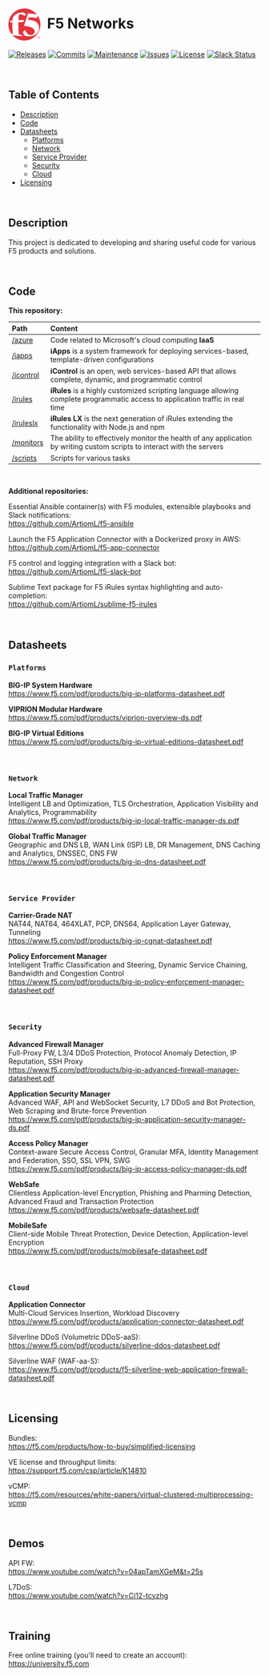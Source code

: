 # <img align="center" src="f5.svg" height="64">&nbsp;&nbsp;F5 Networks
[![Releases](https://img.shields.io/github/release/ArtiomL/f5networks.svg)](https://github.com/ArtiomL/f5networks/releases)
[![Commits](https://img.shields.io/github/commits-since/ArtiomL/f5networks/v1.0.2.svg?label=commits%20since)](https://github.com/ArtiomL/f5networks/commits/master)
[![Maintenance](https://img.shields.io/maintenance/yes/2018.svg)](https://github.com/ArtiomL/f5networks/graphs/code-frequency)
[![Issues](https://img.shields.io/github/issues/ArtiomL/f5networks.svg)](https://github.com/ArtiomL/f5networks/issues)
[![License](https://img.shields.io/badge/license-MIT-blue.svg)](/LICENSE)
[![Slack Status](https://f5cloudsolutions.herokuapp.com/badge.svg)](https://f5cloudsolutions.herokuapp.com)

&nbsp;&nbsp;

## Table of Contents
- [Description](#description)
- [Code](#code)
- [Datasheets](#datasheets)
	- [Platforms](#platforms)
	- [Network](#network)
	- [Service Provider](#service-provider)
	- [Security](#security)
	- [Cloud](#cloud)
- [Licensing](#licensing)

&nbsp;&nbsp;

## Description

This project is dedicated to developing and sharing useful code for various F5 products and solutions.

&nbsp;&nbsp;

## Code

**This repository:**

| Path | Content |
| :--------- |:--------------- |
| [/azure](/azure) | Code related to Microsoft's cloud computing **IaaS** |
| [/iapps](/iapps) | **iApps** is a system framework for deploying services-based, template-driven configurations |
| [/icontrol](/icontrol) | **iControl** is an open, web services-based API that allows complete, dynamic, and programmatic control |
| [/irules](/irules) | **iRules** is a highly customized scripting language allowing complete programmatic access to application traffic in real time |
| [/iruleslx](/iruleslx) | **iRules LX** is the next generation of iRules extending the functionality with Node.js and npm |
| [/monitors](/monitors) | The ability to effectively monitor the health of any application by writing custom scripts to interact with the servers |
| [/scripts](/scripts) | Scripts for various tasks |

&nbsp;&nbsp;

**Additional repositories:**

Essential Ansible container(s) with F5 modules, extensible playbooks and Slack notifications:  
https://github.com/ArtiomL/f5-ansible

Launch the F5 Application Connector with a Dockerized proxy in AWS:  
https://github.com/ArtiomL/f5-app-connector

F5 control and logging integration with a Slack bot:  
https://github.com/ArtiomL/f5-slack-bot

Sublime Text package for F5 iRules syntax highlighting and auto-completion:  
https://github.com/ArtiomL/sublime-f5-irules

&nbsp;&nbsp;

## Datasheets

### `Platforms`

**BIG-IP System Hardware**  
https://www.f5.com/pdf/products/big-ip-platforms-datasheet.pdf

**VIPRION Modular Hardware**  
https://www.f5.com/pdf/products/viprion-overview-ds.pdf

**BIG-IP Virtual Editions**  
https://www.f5.com/pdf/products/big-ip-virtual-editions-datasheet.pdf

&nbsp;&nbsp;

### `Network`

**Local Traffic Manager**  
Intelligent LB and Optimization, TLS Orchestration, Application Visibility and Analytics, Programmability  
https://www.f5.com/pdf/products/big-ip-local-traffic-manager-ds.pdf

**Global Traffic Manager**  
Geographic and DNS LB, WAN Link (ISP) LB, DR Management, DNS Caching and Analytics, DNSSEC, DNS FW  
https://www.f5.com/pdf/products/big-ip-dns-datasheet.pdf

&nbsp;&nbsp;

### `Service Provider`

**Carrier-Grade NAT**  
NAT44, NAT64, 464XLAT, PCP, DNS64, Application Layer Gateway, Tunneling  
https://www.f5.com/pdf/products/big-ip-cgnat-datasheet.pdf

**Policy Enforcement Manager**  
Intelligent Traffic Classification and Steering, Dynamic Service Chaining, Bandwidth and Congestion Control  
https://www.f5.com/pdf/products/big-ip-policy-enforcement-manager-datasheet.pdf

&nbsp;&nbsp;

### `Security`

**Advanced Firewall Manager**  
Full-Proxy FW, L3/4 DDoS Protection, Protocol Anomaly Detection, IP Reputation, SSH Proxy  
https://www.f5.com/pdf/products/big-ip-advanced-firewall-manager-datasheet.pdf

**Application Security Manager**  
Advanced WAF, API and WebSocket Security, L7 DDoS and Bot Protection, Web Scraping and Brute-force Prevention  
https://www.f5.com/pdf/products/big-ip-application-security-manager-ds.pdf

**Access Policy Manager**  
Context-aware Secure Access Control, Granular MFA, Identity Management and Federation, SSO, SSL VPN, SWG  
https://www.f5.com/pdf/products/big-ip-access-policy-manager-ds.pdf

**WebSafe**  
Clientless Application-level Encryption, Phishing and Pharming Detection, Advanced Fraud and Transaction Protection  
https://www.f5.com/pdf/products/websafe-datasheet.pdf

**MobileSafe**  
Client-side Mobile Threat Protection, Device Detection, Application-level Encryption  
https://www.f5.com/pdf/products/mobilesafe-datasheet.pdf

&nbsp;&nbsp;

### `Cloud`

**Application Connector**  
Multi-Cloud Services Insertion, Workload Discovery  
https://www.f5.com/pdf/products/application-connector-datasheet.pdf


Silverline DDoS (Volumetric DDoS-aaS):  
https://www.f5.com/pdf/products/silverline-ddos-datasheet.pdf
 
Silverline WAF (WAF-aa-S):  
https://www.f5.com/pdf/products/f5-silverline-web-application-firewall-datasheet.pdf

&nbsp;&nbsp;

## Licensing

Bundles:  
https://f5.com/products/how-to-buy/simplified-licensing
 
VE license and throughput limits:  
https://support.f5.com/csp/article/K14810
 
vCMP:  
https://f5.com/resources/white-papers/virtual-clustered-multiprocessing-vcmp
 
&nbsp;&nbsp;

## Demos
 
API FW:  
https://www.youtube.com/watch?v=04apTamXGeM&t=25s
 
L7DoS:  
https://www.youtube.com/watch?v=Ci12-tcyzhg
 
&nbsp;&nbsp;
 
## Training
 
Free online training (you'll need to create an account):  
https://university.f5.com
 
 
